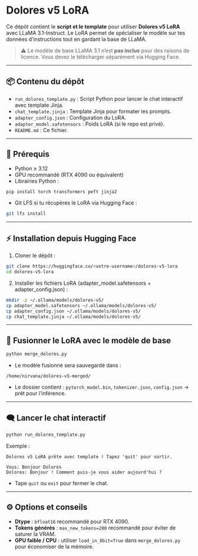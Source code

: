 # Dolores v5 LoRA

Ce dépôt contient le **script et le template** pour utiliser **Dolores v5 LoRA** avec LLaMA 3.1-Instruct. Le LoRA permet de spécialiser le modèle sur tes données d’instructions tout en gardant la base de LLaMA.

> ⚠️ Le modèle de base LLaMA 3.1 n’est **pas inclus** pour des raisons de licence. Vous devez le télécharger séparément via Hugging Face.

---

## 📦 Contenu du dépôt

* `run_dolores_template.py` : Script Python pour lancer le chat interactif avec template Jinja.
* `chat_template.jinja` : Template Jinja pour formater les prompts.
* `adapter_config.json` : Configuration du LoRA.
* `adapter_model.safetensors` : Poids LoRA (si le repo est privé).
* `README.md` : Ce fichier.

---

## 🔧 Prérequis

* Python ≥ 3.12
* GPU recommandé (RTX 4090 ou équivalent)
* Librairies Python :

```bash
pip install torch transformers peft jinja2
```

* Git LFS si tu récupères le LoRA via Hugging Face :

```bash
git lfs install
```

---

## ⚡ Installation depuis Hugging Face

1. Cloner le dépôt :

```bash
git clone https://huggingface.co/<votre-username>/dolores-v5-lora
cd dolores-v5-lora
```

2. Installer les fichiers LoRA (adapter_model.safetensors + adapter_config.json) :

```bash
mkdir -p ~/.ollama/models/dolores-v5/
cp adapter_model.safetensors ~/.ollama/models/dolores-v5/
cp adapter_config.json ~/.ollama/models/dolores-v5/
cp chat_template.jinja ~/.ollama/models/dolores-v5/
```

---

## 🔹 Fusionner le LoRA avec le modèle de base

```bash
python merge_dolores.py
```

* Le modèle fusionné sera sauvegardé dans :

```
/home/nirvana/dolores-v5-merged/
```

* Le dossier contient : `pytorch_model.bin`, `tokenizer.json`, `config.json` → prêt pour l’inférence.

---

## 🗨️ Lancer le chat interactif

```bash
python run_dolores_template.py
```

Exemple :

```
Dolores v5 LoRA prête avec template ! Tapez 'quit' pour sortir.

Vous: Bonjour Dolores
Dolores: Bonjour ! Comment puis-je vous aider aujourd'hui ?
```

* Tape `quit` ou `exit` pour fermer le chat.

---

## ⚙️ Options et conseils

* **Dtype** : `bfloat16` recommandé pour RTX 4090.
* **Tokens générés** : `max_new_tokens=200` recommandé pour éviter de saturer la VRAM.
* **GPU faible / CPU** : utiliser `load_in_8bit=True` dans `merge_dolores.py` pour économiser de la mémoire.

